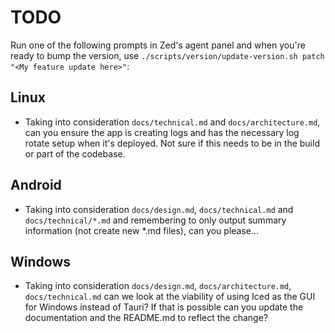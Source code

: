 # TODO

Run one of the following prompts in Zed's agent panel and when you're ready to bump the version, use `./scripts/version/update-version.sh patch "<My feature update here>"`:


## Linux
- Taking into consideration `docs/technical.md` and `docs/architecture.md`, can you ensure the app is creating logs and has the necessary log rotate setup when it's deployed. Not sure if this needs to be in the build or part of the codebase.


## Android
- Taking into consideration `docs/design.md`, `docs/technical.md` and `docs/technical/*.md` and remembering to only output summary information (not create new *.md files), can you please...



## Windows
- Taking into consideration `docs/design.md`, `docs/architecture.md`, `docs/technical.md` can we look at the viability of using Iced as the GUI for Windows instead of Tauri? If that is possible can you update the documentation and the README.md to reflect the change?
